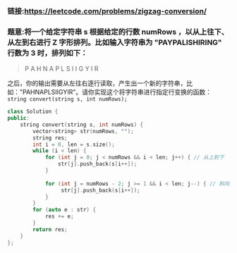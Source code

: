 ### 链接:https://leetcode.com/problems/zigzag-conversion/

### 题意:将一个给定字符串 s 根据给定的行数 numRows ，以从上往下、从左到右进行 Z 字形排列。比如输入字符串为 "PAYPALISHIRING" 行数为 3 时，排列如下：

> P   A   H   N
> A P L S I I G
> Y   I   R

之后，你的输出需要从左往右逐行读取，产生出一个新的字符串，比如："PAHNAPLSIIGYIR"。请你实现这个将字符串进行指定行变换的函数：`string convert(string s, int numRows);`

```c++
class Solution {
public:
    string convert(string s, int numRows) {
        vector<string> str(numRows, "");
        string res;
        int i = 0, len = s.size();
        while (i < len) {
            for (int j = 0; j < numRows && i < len; j++) { // 从上到下
                str[j].push_back(s[i++]);
            }
            
            for (int j = numRows - 2; j >= 1 && i < len; j--) { // 斜向上
                 str[j].push_back(s[i++]);   
            }
        }
        for (auto e : str) {
            res += e;
        }
        return res;
    }
};
```

